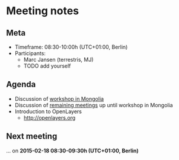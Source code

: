# Meeting notes

## Meta

* Timeframe: 08:30-10:00h (UTC+01:00, Berlin)
* Participants:
  * Marc Jansen (terrestris, MJ)
  * TODO add yourself

## Agenda

* Discussion of [workshop in Mongolia](../../workshop/outline.md)
* Discussion of [remaining meetings](../outline.md) up until workshop in
  Mongolia
* Introduction to OpenLayers
  * http://openlayers.org

## Next meeting

… on **2015-02-18 08:30-09:30h (UTC+01:00, Berlin)**
